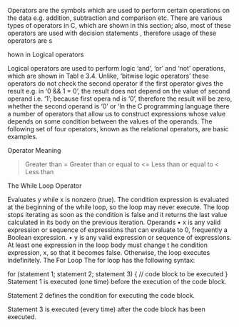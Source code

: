 Operators are the symbols which are used to perform certain operations on the data e.g. addition,
subtraction and comparison etc. There are various types of operators in C, 
which are shown in this section; also, most of these operators are used with decision statements
, therefore usage of these operators are s

hown in
Logical operators

Logical operators are used to perform logic ‘and’, ‘or’ and ‘not’ operations, which are shown in Tabl
e 3.4. Unlike, ‘bitwise logic operators’ these operators do not check the second operator if the first operator 
gives the result e.g. in ‘0 && 1 = 0’, the result does not depend on the value of second operand i.e. ‘1’; because first opera
nd is ‘0’, therefore the result will be zero, whether the second operand is ‘0’ or ‘In the C programming language there 
a number of operators that allow us to construct expressions whose value depends on some condition between the values
of the operands. The following set of four operators, known as the relational operators, are basic examples.

Operator	Meaning
>	Greater than
>=	Greater than or equal to
<=	Less than or equal to
<	Less than



The While Loop Operator

Evaluates y while x is nonzero (true). The condition expression is evaluated at the 
beginning of the while loop, so the loop may never execute. The loop stops iterating 
as soon as the condition is false and it returns the last value calculated in its body on the previous iteration.
Operands
• x is any valid expression or sequence of expressions that can evaluate to 0, frequently a Boolean expression.
• y is any valid expression or sequence of expressions. At least one expression in the loop body must change t
he condition expression, x, so that it becomes false. Otherwise, the loop executes indefinitely.
The For Loop
The for loop has the following syntax:

for (statement 1; statement 2; statement 3) {
  // code block to be executed
}
Statement 1 is executed (one time) before the execution of the code block.

Statement 2 defines the condition for executing the code block.

Statement 3 is executed (every time) after the code block has been executed.


